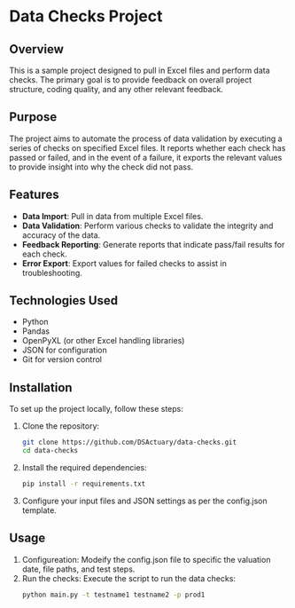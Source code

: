 # Data Checks Project

## Overview
This is a sample project designed to pull in Excel files and perform data checks. The primary goal is to provide feedback on overall project structure, coding quality, and any other relevant feedback.

## Purpose
The project aims to automate the process of data validation by executing a series of checks on specified Excel files. It reports whether each check has passed or failed, and in the event of a failure, it exports the relevant values to provide insight into why the check did not pass.

## Features
- **Data Import**: Pull in data from multiple Excel files.
- **Data Validation**: Perform various checks to validate the integrity and accuracy of the data.
- **Feedback Reporting**: Generate reports that indicate pass/fail results for each check.
- **Error Export**: Export values for failed checks to assist in troubleshooting.

## Technologies Used
- Python
- Pandas
- OpenPyXL (or other Excel handling libraries)
- JSON for configuration
- Git for version control

## Installation
To set up the project locally, follow these steps:

1. Clone the repository:
   ```bash
   git clone https://github.com/DSActuary/data-checks.git
   cd data-checks
   ```
2. Install the required dependencies:
   ```bash
   pip install -r requirements.txt
   ```

3. Configure your input files and JSON settings as per the config.json template.

## Usage
1. Configureation: Modeify the config.json file to specific the valuation date, file paths, and test steps.
2. Run the checks: Execute the script to run the data checks:
    ```bash
    python main.py -t testname1 testname2 -p prod1
    ```